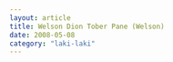 ```yaml
---
layout: article
title: Welson Dion Tober Pane (Welson)
date: 2008-05-08 
category: "laki-laki"
---
```

